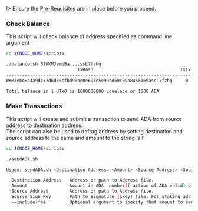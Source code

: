 !> Ensure the [Pre-Requisites](basics.md#pre-requisites) are in place before you proceed.

### Check Balance

This script will check balance of address specified as command line argument

``` bash
cd $CNODE_HOME/scripts

./balance.sh 61WKMJemoBa....ssL7fzhq
                           TxHash                                 TxIx        Lovelace
----------------------------------------------------------------------------------------
WKMJemoBa4a9dc77d6d36cfbd90ae0e693e5e99ad59c09a8455169assL7fzhq     0        1000000000

Total balance in 1 UTxO is 1000000000 Lovelace or 1000 ADA
```

### Make Transactions

This script will create and submit a transaction to send ADA from source address to destination address.  
The script can also be used to defrag address by setting destination and source address to the same and amount to the string 'all'

``` bash
cd $CNODE_HOME/scripts

./sendADA.sh

Usage: sendADA.sh <Destination Address> <Amount> <Source Address> <Source Sign Key> [--include-fee]

  Destination Address   Address or path to Address file.
  Amount                Amount in ADA, number(fraction of ADA valid) or the string 'all'.
  Source Address        Address or path to Address file.
  Source Sign Key       Path to Signature (skey) file. For staking address payment skey is to be used.
  --include-fee         Optional argument to specify that amount to send should be reduced by fee instead of payed by sender.
```
